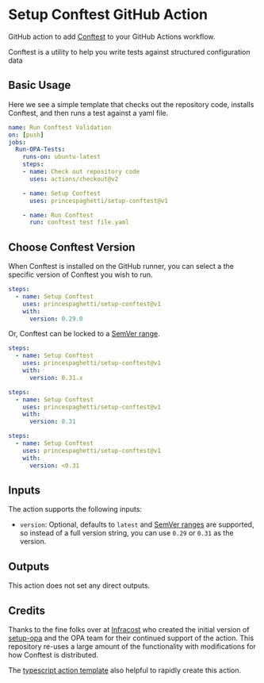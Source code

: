 # Setup Conftest GitHub Action

GitHub action to add [Conftest](https://www.conftest.dev/) to your GitHub Actions workflow.

Conftest is a utility to help you write tests against structured configuration data


## Basic Usage

Here we see a simple template that checks out the repository code, installs Conftest, and then runs a test against a yaml file. 

```yml
name: Run Conftest Validation  
on: [push]
jobs:
  Run-OPA-Tests:
    runs-on: ubuntu-latest
    steps:
    - name: Check out repository code
      uses: actions/checkout@v2

    - name: Setup Conftest
      uses: princespaghetti/setup-conftest@v1

    - name: Run Conftest 
      run: conftest test file.yaml
```

## Choose Conftest Version

When Conftest is installed on the GitHub runner, you can select a the specific version of Conftest you wish to run.

```yml
steps:
  - name: Setup Conftest
    uses: princespaghetti/setup-conftest@v1
    with:
      version: 0.29.0
```

Or, Conftest can be locked to a [SemVer range](https://www.npmjs.com/package/semver#ranges).

```yml
steps:
  - name: Setup Conftest
    uses: princespaghetti/setup-conftest@v1
    with:
      version: 0.31.x
```

```yml
steps:
  - name: Setup Conftest
    uses: princespaghetti/setup-conftest@v1
    with:
      version: 0.31
```

```yml
steps:
  - name: Setup Conftest
    uses: princespaghetti/setup-conftest@v1
    with:
      version: <0.31
```


## Inputs

The action supports the following inputs:

- `version`: Optional, defaults to `latest` and [SemVer ranges](https://www.npmjs.com/package/semver#ranges) are supported, so instead of a full version string, you can use `0.29` or `0.31` as the version.

## Outputs

This action does not set any direct outputs.

## Credits

Thanks to the fine folks over at [Infracost](https://github.com/infracost/infracost) who created the initial version of [setup-opa](https://github.com/open-policy-agent/setup-opa) and the OPA team for their continued support of the action. 
This repository re-uses a large amount of the functionality with modifications for how Conftest is distributed.

The [typescript action template](https://github.com/actions/typescript-action) also helpful to rapidly create this action.